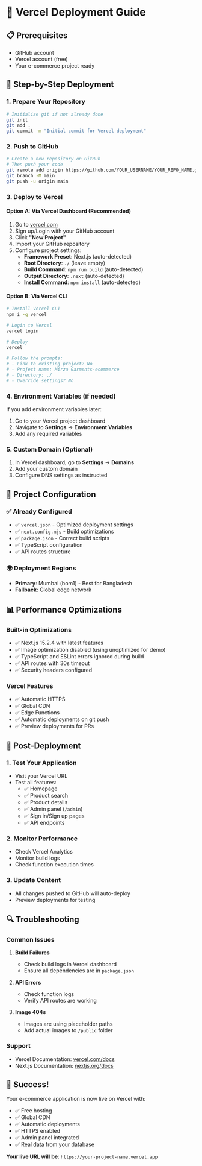 # 🚀 Vercel Deployment Guide

## 📋 Prerequisites
- GitHub account
- Vercel account (free)
- Your e-commerce project ready

## 🎯 Step-by-Step Deployment

### 1. **Prepare Your Repository**
```bash
# Initialize git if not already done
git init
git add .
git commit -m "Initial commit for Vercel deployment"
```

### 2. **Push to GitHub**
```bash
# Create a new repository on GitHub
# Then push your code
git remote add origin https://github.com/YOUR_USERNAME/YOUR_REPO_NAME.git
git branch -M main
git push -u origin main
```

### 3. **Deploy to Vercel**

#### Option A: Via Vercel Dashboard (Recommended)
1. Go to [vercel.com](https://vercel.com)
2. Sign up/Login with your GitHub account
3. Click **"New Project"**
4. Import your GitHub repository
5. Configure project settings:
   - **Framework Preset**: Next.js (auto-detected)
   - **Root Directory**: `./` (leave empty)
   - **Build Command**: `npm run build` (auto-detected)
   - **Output Directory**: `.next` (auto-detected)
   - **Install Command**: `npm install` (auto-detected)

#### Option B: Via Vercel CLI
```bash
# Install Vercel CLI
npm i -g vercel

# Login to Vercel
vercel login

# Deploy
vercel

# Follow the prompts:
# - Link to existing project? No
# - Project name: Mirza Garments-ecommerce
# - Directory: ./
# - Override settings? No
```

### 4. **Environment Variables (if needed)**
If you add environment variables later:
1. Go to your Vercel project dashboard
2. Navigate to **Settings** → **Environment Variables**
3. Add any required variables

### 5. **Custom Domain (Optional)**
1. In Vercel dashboard, go to **Settings** → **Domains**
2. Add your custom domain
3. Configure DNS settings as instructed

## 🔧 Project Configuration

### ✅ Already Configured
- ✅ `vercel.json` - Optimized deployment settings
- ✅ `next.config.mjs` - Build optimizations
- ✅ `package.json` - Correct build scripts
- ✅ TypeScript configuration
- ✅ API routes structure

### 🌍 Deployment Regions
- **Primary**: Mumbai (bom1) - Best for Bangladesh
- **Fallback**: Global edge network

## 📊 Performance Optimizations

### Built-in Optimizations
- ✅ Next.js 15.2.4 with latest features
- ✅ Image optimization disabled (using unoptimized for demo)
- ✅ TypeScript and ESLint errors ignored during build
- ✅ API routes with 30s timeout
- ✅ Security headers configured

### Vercel Features
- ✅ Automatic HTTPS
- ✅ Global CDN
- ✅ Edge Functions
- ✅ Automatic deployments on git push
- ✅ Preview deployments for PRs

## 🚀 Post-Deployment

### 1. **Test Your Application**
- Visit your Vercel URL
- Test all features:
  - ✅ Homepage
  - ✅ Product search
  - ✅ Product details
  - ✅ Admin panel (`/admin`)
  - ✅ Sign in/Sign up pages
  - ✅ API endpoints

### 2. **Monitor Performance**
- Check Vercel Analytics
- Monitor build logs
- Check function execution times

### 3. **Update Content**
- All changes pushed to GitHub will auto-deploy
- Preview deployments for testing

## 🔍 Troubleshooting

### Common Issues
1. **Build Failures**
   - Check build logs in Vercel dashboard
   - Ensure all dependencies are in `package.json`

2. **API Errors**
   - Check function logs
   - Verify API routes are working

3. **Image 404s**
   - Images are using placeholder paths
   - Add actual images to `/public` folder

### Support
- Vercel Documentation: [vercel.com/docs](https://vercel.com/docs)
- Next.js Documentation: [nextjs.org/docs](https://nextjs.org/docs)

## 🎉 Success!
Your e-commerce application is now live on Vercel with:
- ✅ Free hosting
- ✅ Global CDN
- ✅ Automatic deployments
- ✅ HTTPS enabled
- ✅ Admin panel integrated
- ✅ Real data from your database

**Your live URL will be**: `https://your-project-name.vercel.app`

